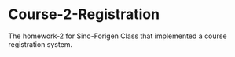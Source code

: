 # Course-2-Registration
The homework-2 for Sino-Forigen Class that implemented a course registration system.
